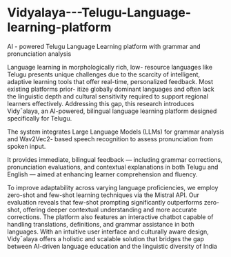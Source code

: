 # Vidyalaya---Telugu-Language-learning-platform
AI - powered Telugu Language Learning platform with grammar and pronunciation analysis

Language learning in morphologically rich, low-
resource languages like Telugu presents unique challenges due
to the scarcity of intelligent, adaptive learning tools that offer
real-time, personalized feedback. Most existing platforms prior-
itize globally dominant languages and often lack the linguistic
depth and cultural sensitivity required to support regional
learners effectively. Addressing this gap, this research introduces
Vidy¯alaya, an AI-powered, bilingual language learning platform
designed specifically for Telugu.

The system integrates Large
Language Models (LLMs) for grammar analysis and Wav2Vec2-
based speech recognition to assess pronunciation from spoken
input. 

It provides immediate, bilingual feedback — including
grammar corrections, pronunciation evaluations, and contextual
explanations in both Telugu and English — aimed at enhancing
learner comprehension and fluency.

To improve adaptability across varying language proficiencies,
we employ zero-shot and few-shot learning techniques via the
Mistral API. Our evaluation reveals that few-shot prompting
significantly outperforms zero-shot, offering deeper contextual
understanding and more accurate corrections. The platform also
features an interactive chatbot capable of handling translations,
definitions, and grammar assistance in both languages. With an
intuitive user interface and culturally aware design, Vidy¯alaya
offers a holistic and scalable solution that bridges the gap between
AI-driven language education and the linguistic diversity of India

